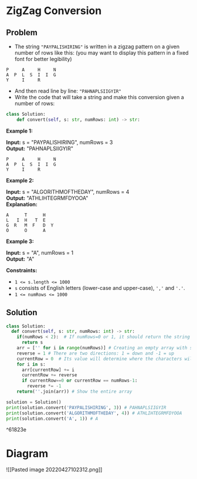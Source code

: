 # ZigZag Conversion

## Problem
- The string `"PAYPALISHIRING"` is written in a zigzag pattern on a given number of rows like this: (you may want to display this pattern in a fixed font for better legibility)
```
P     A     H     N
A  P  L  S  I  I  G
Y     I     R  
```
- And then read line by line: `"PAHNAPLSIIGYIR"`
- Write the code that will take a string and make this conversion given a number of rows:

```python
class Solution:
    def convert(self, s: str, numRows: int) -> str:
```

**Example 1:**

**Input:** s = "PAYPALISHIRING", numRows = 3  
**Output:** "PAHNAPLSIIGYIR"
```
P     A     H     N
A  P  L  S  I  I  G
Y     I     R  
```

**Example 2:**

**Input:** s = "ALGORITHMOFTHEDAY", numRows = 4  
**Output:** "ATHLIHTEGRMFDYOOA"  
**Explanation:**  
```
A      T      H
L   I  H   T  E
G  R   M  F   D  Y
O      O      A
```

**Example 3:**

**Input:** s = "A", numRows = 1  
**Output:** "A"

**Constraints:**

-   `1 <= s.length <= 1000`
-   `s` consists of English letters (lower-case and upper-case), `','` and `'.'`.
-   `1 <= numRows <= 1000`

## Solution

```python
class Solution:  
  def convert(self, s: str, numRows: int) -> str:
    if(numRows < 2):  # If numRows=0 or 1, it should return the string without any modification
      return s  
    arr = ['' for i in range(numRows)] # Creating an empty array with size = numRows
    reverse = 1 # There are two directions: 1 = down and -1 = up
    currentRow = 0  # Its value will determine where the characters will be
    for i in s:  
      arr[currentRow] += i
      currentRow += reverse
      if currentRow==0 or currentRow == numRows-1:
        reverse *= -1
    return(''.join(arr)) # Show the entire array

solution = Solution()
print(solution.convert('PAYPALISHIRING', 3)) # PAHNAPLSIIGYIR
print(solution.convert('ALGORITHMOFTHEDAY', 4)) # ATHLIHTEGRMFDYOOA
print(solution.convert('A', 1)) # A
```

^61823e

# Diagram
![[Pasted image 20220427102312.png]]
